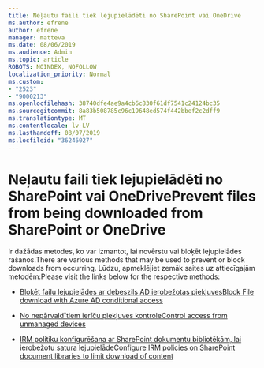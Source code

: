 ```yaml
---
title: Neļautu faili tiek lejupielādēti no SharePoint vai OneDrive
ms.author: efrene
author: efrene
manager: matteva
ms.date: 08/06/2019
ms.audience: Admin
ms.topic: article
ROBOTS: NOINDEX, NOFOLLOW
localization_priority: Normal
ms.custom:
- "2523"
- "9000213"
ms.openlocfilehash: 38740dfe4ae9a4cb6c830f61df7541c24124bc35
ms.sourcegitcommit: 8a83b508785c96c19648ed574f442bbef2c2dff9
ms.translationtype: MT
ms.contentlocale: lv-LV
ms.lasthandoff: 08/07/2019
ms.locfileid: "36246027"
---
```

# <a name="prevent-files-from-being-downloaded-from-sharepoint-or-onedrive"></a><span data-ttu-id="dd6a7-102">Neļautu faili tiek lejupielādēti no SharePoint vai OneDrive</span><span class="sxs-lookup"><span data-stu-id="dd6a7-102">Prevent files from being downloaded from SharePoint or OneDrive</span></span>

<span data-ttu-id="dd6a7-103">Ir dažādas metodes, ko var izmantot, lai novērstu vai bloķēt lejupielādes rašanos.</span><span class="sxs-lookup"><span data-stu-id="dd6a7-103">There are various methods that may be used to prevent or block downloads from occurring.</span></span> <span data-ttu-id="dd6a7-104">Lūdzu, apmeklējiet zemāk saites uz attiecīgajām metodēm:</span><span class="sxs-lookup"><span data-stu-id="dd6a7-104">Please visit the links below for the respective methods:</span></span>

- [<span data-ttu-id="dd6a7-105">Bloķēt failu lejupielādes ar debeszils AD ierobežotas piekļuves</span><span class="sxs-lookup"><span data-stu-id="dd6a7-105">Block File download with Azure AD conditional access</span></span>](https://docs.microsoft.com/en-us/cloud-app-security/use-case-proxy-block-session-aad#create-a-block-download-policy-for-unmanaged-devices)

- [<span data-ttu-id="dd6a7-106">No nepārvaldītiem ierīču piekļuves kontrole</span><span class="sxs-lookup"><span data-stu-id="dd6a7-106">Control access from unmanaged devices</span></span>](https://docs.microsoft.com/en-us/sharepoint/control-access-from-unmanaged-devices)

- [<span data-ttu-id="dd6a7-107">IRM politiku konfigurēšana ar SharePoint dokumentu bibliotēkām, lai ierobežotu satura lejupielāde</span><span class="sxs-lookup"><span data-stu-id="dd6a7-107">Configure IRM policies on SharePoint document libraries to limit download of content</span></span>](https://docs.microsoft.com/en-us/office365/securitycompliance/set-up-irm-in-sp-admin-center)
